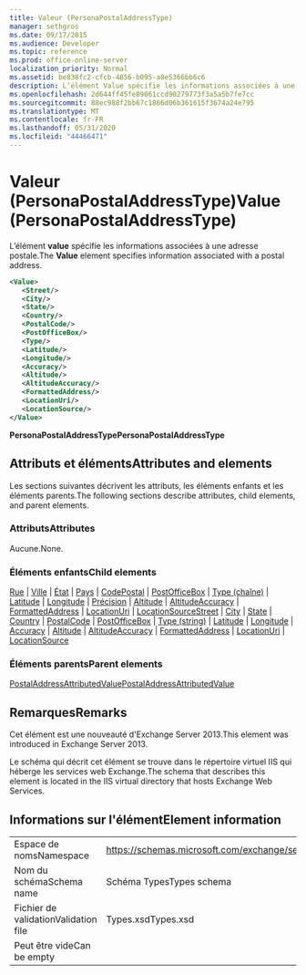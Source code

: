 ```yaml
---
title: Valeur (PersonaPostalAddressType)
manager: sethgros
ms.date: 09/17/2015
ms.audience: Developer
ms.topic: reference
ms.prod: office-online-server
localization_priority: Normal
ms.assetid: be838fc2-cfcb-4856-b095-a8e5366bb6c6
description: L’élément Value spécifie les informations associées à une adresse postale.
ms.openlocfilehash: 2d644ff45fe89061ccd90279773f3a5a5b7fe7cc
ms.sourcegitcommit: 88ec988f2bb67c1866d06b361615f3674a24e795
ms.translationtype: MT
ms.contentlocale: fr-FR
ms.lasthandoff: 05/31/2020
ms.locfileid: "44466471"
---
```

# <a name="value-personapostaladdresstype"></a><span data-ttu-id="61f1c-103">Valeur (PersonaPostalAddressType)</span><span class="sxs-lookup"><span data-stu-id="61f1c-103">Value (PersonaPostalAddressType)</span></span>

<span data-ttu-id="61f1c-104">L’élément **value** spécifie les informations associées à une adresse postale.</span><span class="sxs-lookup"><span data-stu-id="61f1c-104">The **Value** element specifies information associated with a postal address.</span></span> 
  
```XML
<Value>
   <Street/>
   <City/>
   <State/>
   <Country/>
   <PostalCode/>
   <PostOfficeBox/>
   <Type/>
   <Latitude/>
   <Longitude/>
   <Accuracy/>
   <Altitude/>
   <AltitudeAccuracy/>
   <FormattedAddress/>
   <LocationUri/>
   <LocationSource/>
</Value>
```

<span data-ttu-id="61f1c-105">**PersonaPostalAddressType**</span><span class="sxs-lookup"><span data-stu-id="61f1c-105">**PersonaPostalAddressType**</span></span>

## <a name="attributes-and-elements"></a><span data-ttu-id="61f1c-106">Attributs et éléments</span><span class="sxs-lookup"><span data-stu-id="61f1c-106">Attributes and elements</span></span>

<span data-ttu-id="61f1c-107">Les sections suivantes décrivent les attributs, les éléments enfants et les éléments parents.</span><span class="sxs-lookup"><span data-stu-id="61f1c-107">The following sections describe attributes, child elements, and parent elements.</span></span>
  
### <a name="attributes"></a><span data-ttu-id="61f1c-108">Attributs</span><span class="sxs-lookup"><span data-stu-id="61f1c-108">Attributes</span></span>

<span data-ttu-id="61f1c-109">Aucune.</span><span class="sxs-lookup"><span data-stu-id="61f1c-109">None.</span></span>
  
### <a name="child-elements"></a><span data-ttu-id="61f1c-110">Éléments enfants</span><span class="sxs-lookup"><span data-stu-id="61f1c-110">Child elements</span></span>

<span data-ttu-id="61f1c-111">[Rue](street.md)  |  [Ville](city.md)  |  [État](state-ex15websvcsotherref.md)  |  [Pays](country.md)  |  [CodePostal](postalcode.md)  |  [PostOfficeBox](postofficebox.md)  |  [Type (chaîne)](type-string.md)  |  [Latitude](latitude.md)  |  [Longitude](longitude.md)  |  [Précision](accuracy.md)  |  [Altitude](altitude.md)  |  [AltitudeAccuracy](altitudeaccuracy.md)  |  [FormattedAddress](formattedaddress.md)  |  [LocationUri](locationuri.md)  |  [LocationSource](locationsource.md)</span><span class="sxs-lookup"><span data-stu-id="61f1c-111">[Street](street.md) | [City](city.md) | [State](state-ex15websvcsotherref.md) | [Country](country.md) | [PostalCode](postalcode.md) | [PostOfficeBox](postofficebox.md) | [Type (string)](type-string.md) | [Latitude](latitude.md) | [Longitude](longitude.md) | [Accuracy](accuracy.md) | [Altitude](altitude.md) | [AltitudeAccuracy](altitudeaccuracy.md) | [FormattedAddress](formattedaddress.md) | [LocationUri](locationuri.md) | [LocationSource](locationsource.md)</span></span>
  
### <a name="parent-elements"></a><span data-ttu-id="61f1c-112">Éléments parents</span><span class="sxs-lookup"><span data-stu-id="61f1c-112">Parent elements</span></span>

[<span data-ttu-id="61f1c-113">PostalAddressAttributedValue</span><span class="sxs-lookup"><span data-stu-id="61f1c-113">PostalAddressAttributedValue</span></span>](postaladdressattributedvalue.md)
  
## <a name="remarks"></a><span data-ttu-id="61f1c-114">Remarques</span><span class="sxs-lookup"><span data-stu-id="61f1c-114">Remarks</span></span>

<span data-ttu-id="61f1c-115">Cet élément est une nouveauté d'Exchange Server 2013.</span><span class="sxs-lookup"><span data-stu-id="61f1c-115">This element was introduced in Exchange Server 2013.</span></span>
  
<span data-ttu-id="61f1c-116">Le schéma qui décrit cet élément se trouve dans le répertoire virtuel IIS qui héberge les services web Exchange.</span><span class="sxs-lookup"><span data-stu-id="61f1c-116">The schema that describes this element is located in the IIS virtual directory that hosts Exchange Web Services.</span></span>
  
## <a name="element-information"></a><span data-ttu-id="61f1c-117">Informations sur l'élément</span><span class="sxs-lookup"><span data-stu-id="61f1c-117">Element information</span></span>

|||
|:-----|:-----|
|<span data-ttu-id="61f1c-118">Espace de noms</span><span class="sxs-lookup"><span data-stu-id="61f1c-118">Namespace</span></span>  <br/> |https://schemas.microsoft.com/exchange/services/2006/types  <br/> |
|<span data-ttu-id="61f1c-119">Nom du schéma</span><span class="sxs-lookup"><span data-stu-id="61f1c-119">Schema name</span></span>  <br/> |<span data-ttu-id="61f1c-120">Schéma Types</span><span class="sxs-lookup"><span data-stu-id="61f1c-120">Types schema</span></span>  <br/> |
|<span data-ttu-id="61f1c-121">Fichier de validation</span><span class="sxs-lookup"><span data-stu-id="61f1c-121">Validation file</span></span>  <br/> |<span data-ttu-id="61f1c-122">Types.xsd</span><span class="sxs-lookup"><span data-stu-id="61f1c-122">Types.xsd</span></span>  <br/> |
|<span data-ttu-id="61f1c-123">Peut être vide</span><span class="sxs-lookup"><span data-stu-id="61f1c-123">Can be empty</span></span>  <br/> ||
   

